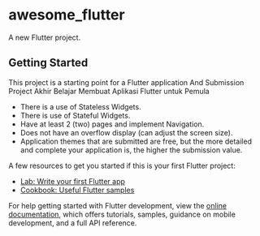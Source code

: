 # awesome_flutter

A new Flutter project.

## Getting Started

This project is a starting point for a Flutter application And  Submission Project Akhir Belajar Membuat Aplikasi Flutter untuk Pemula
- There is a use of Stateless Widgets.
- There is use of Stateful Widgets.
- Have at least 2 (two) pages and implement Navigation.
- Does not have an overflow display (can adjust the screen size).
- Application themes that are submitted are free, but the more detailed and complete your application is, the higher the submission value.

A few resources to get you started if this is your first Flutter project:

- [Lab: Write your first Flutter app](https://docs.flutter.dev/get-started/codelab)
- [Cookbook: Useful Flutter samples](https://docs.flutter.dev/cookbook)

For help getting started with Flutter development, view the
[online documentation](https://docs.flutter.dev/), which offers tutorials,
samples, guidance on mobile development, and a full API reference.
